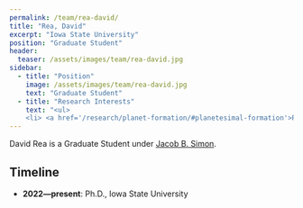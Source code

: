 ```yaml
---
permalink: /team/rea-david/
title: "Rea, David"
excerpt: "Iowa State University"
position: "Graduate Student"
header:
  teaser: /assets/images/team/rea-david.jpg
sidebar:
  - title: "Position"
    image: /assets/images/team/rea-david.jpg
    text: "Graduate Student"
  - title: "Research Interests"
    text: "<ul>
    <li> <a href='/research/planet-formation/#planetesimal-formation'>Planetesimal formation</a>"
---
```

David Rea is a Graduate Student under [Jacob B. Simon](/team/simon-jacob).


## Timeline
- __2022—present__: Ph.D., Iowa State University

